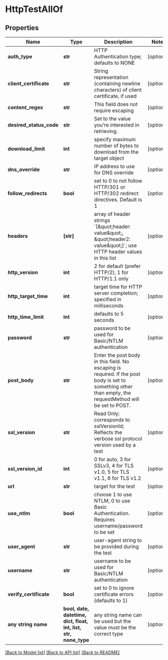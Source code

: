 # HttpTestAllOf


## Properties
Name | Type | Description | Notes
------------ | ------------- | ------------- | -------------
**auth_type** | **str** | HTTP Authentication type; defaults to NONE | [optional] 
**client_certificate** | **str** | String representation (containing newline characters) of client certificate, if used | [optional] 
**content_regex** | **str** | This field does not require escaping | [optional] 
**desired_status_code** | **str** | Set to the value you’re interested in retrieving. | [optional] 
**download_limit** | **int** | specify maximum number of bytes to download from the target object | [optional] 
**dns_override** | **str** | IP address to use for DNS override | [optional] 
**follow_redirects** | **bool** | set to 0 to not follow HTTP/301 or HTTP/302 redirect directives. Default is 1 | [optional] 
**headers** | **[str]** | array of header strings &#x60;[\&quot;header: value\&quot;, \&quot;header2: value\&quot;]&#x60;; use HTTP header values in this list | [optional] 
**http_version** | **int** | 2 for default (prefer HTTP/2), 1 for HTTP/1.1 only | [optional] 
**http_target_time** | **int** | target time for HTTP server completion; specified in milliseconds | [optional] 
**http_time_limit** | **int** | defaults to 5 seconds | [optional] 
**password** | **str** | password to be used for Basic/NTLM authentication | [optional] 
**post_body** | **str** | Enter the post body in this field. No escaping is required. If the post body is set to something other than empty, the requestMethod will be set to POST. | [optional] 
**ssl_version** | **str** | Read Only; corresponds to sslVersionId; Reflects the verbose ssl protocol version used by a test | [optional] 
**ssl_version_id** | **int** | 0 for auto, 3 for SSLv3, 4 for TLS v1.0, 5 for TLS v1.1, 6 for TLS v1.2 | [optional] 
**url** | **str** | target for the test | [optional] 
**use_ntlm** | **bool** | choose 1 to use NTLM, 0 to use Basic Authentication. Requires username/password to be set | [optional] 
**user_agent** | **str** | user-agent string to be provided during the test | [optional] 
**username** | **str** | username to be used for Basic/NTLM authentication | [optional] 
**verify_certificate** | **bool** | set to 0 to ignore certificate errors (defaults to 1) | [optional] 
**any string name** | **bool, date, datetime, dict, float, int, list, str, none_type** | any string name can be used but the value must be the correct type | [optional]

[[Back to Model list]](../README.md#documentation-for-models) [[Back to API list]](../README.md#documentation-for-api-endpoints) [[Back to README]](../README.md)


